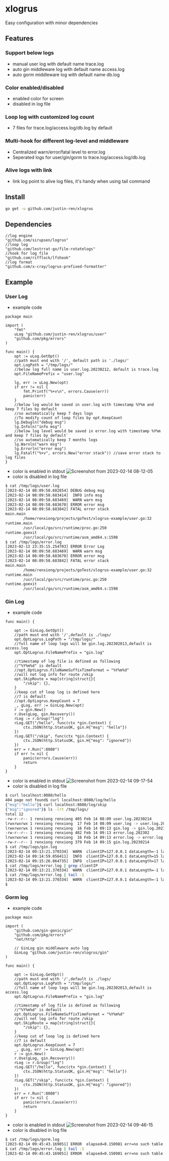 # xlogrus
Easy configuration with minor dependencies

## Features
### Support below logs
- manual user log with default name trace.log
- auto gin middleware log with default name access.log
- auto gorm middleware log with default name db.log

### Color enabled/disabled
- enabled color for screen
- disabled in log file

### Loop log with customized log count
- 7 files for trace.log/access.log/db.log by default

### Multi-hook for different log-level and middleware
- Centralized warn/error/fatal level to error.log 
- Seperated logs for user/gin/gorm to trace.log/access.log/db.log

### Alive logs with link
- link log point to alive log files, it's handy when using tail command

## Install
```bash
go get -u github.com/justin-ren/xlogrus
```


## Dependencies
```
//log engine
"github.com/sirupsen/logrus"
//loop log
"github.com/lestrrat-go/file-rotatelogs"
//hook for log file
"github.com/rifflock/lfshook"
//log format
"github.com/x-cray/logrus-prefixed-formatter"
```
## Example
### User Log
- example code
```golang
package main

import (
	"fmt"
	uLog "github.com/justin-ren/xlogrus/user"
	"github.com/pkg/errors"
)

func main() {
	opt := uLog.GetOpt()
	//path must end with '/', default path is './logs/'
	opt.LogPath = "/tmp/logs/"
	//below log full name is user.log.20230212, default is trace.log
	opt.FileNamePrefix = "user.log"

	lg, err := uLog.New(opt)
	if err != nil {
		fmt.Printf("%+v\n", errors.Cause(err))
		panic(err)
	}
	//below log would be saved in user.log with timestamp %Y%m and keep 7 files by default
	//so automatically keep 7 days logs
	//To modify count of loop files by opt.KeepCount 
	lg.Debugln("debug msg")
	lg.Infoln("info msg")
	//below log level would be saved in error.log with timestamp %Y%m and keep 7 files by default`
	//so automatically keep 7 months logs
	lg.Warnln("warn msg")
	lg.Errorln("error msg")
	lg.Fatalf("%+v", errors.New("error stack")) //save error stack to log files
}
```
- color is enabled in stdout
![Screenshot from 2023-02-14 08-12-05](https://user-images.githubusercontent.com/9739410/218624412-49ee8ab3-d418-44e1-9e03-7cf06918c835.png)
- color is disabled in log file
```bash
$ cat /tmp/logs/user.log
[2023-02-14 08:09:58.682854] DEBUG debug msg
[2023-02-14 08:09:58.683414]  INFO info msg
[2023-02-14 08:09:58.683469]  WARN warn msg
[2023-02-14 08:09:58.683670] ERROR error msg
[2023-02-14 08:09:58.683842] FATAL error stack
main.main
        /home/renxiong/projects/goTest/xlogrus-example/user.go:32
runtime.main
        /usr/local/go/src/runtime/proc.go:250
runtime.goexit
        /usr/local/go/src/runtime/asm_amd64.s:1598
$ cat /tmp/logs/error.log
[2023-02-13 23:35:15.254703] ERROR Error Log
[2023-02-14 08:09:58.683469]  WARN warn msg
[2023-02-14 08:09:58.683670] ERROR error msg
[2023-02-14 08:09:58.683842] FATAL error stack
main.main
        /home/renxiong/projects/goTest/xlogrus-example/user.go:32
runtime.main
        /usr/local/go/src/runtime/proc.go:250
runtime.goexit
        /usr/local/go/src/runtime/asm_amd64.s:1598
```


### Gin Log

- example code
```golang
func main() {

	opt := GinLog.GetOpt()
	//path must end with '/',default is ./logs/
	opt.OptLogrus.LogPath = "/tmp/logs/"
	//full name of loop logs will be gin.log.202302013,default is access.log
	opt.OptLogrus.FileNamePrefix = "gin.log"

	//timestamp of log file is defined as following
	//"%Y%m%d" is default
	//opt.OptLogrus.FileNameSuffixTimeFormat = "%Y%m%d"
	//will not log info for route /skip
	opt.SkipRoute = map[string]struct{}{
		"/skip": {},
	}
	//keep cut of loop log is defined here
	//7 is default
	//opt.OptLogrus.KeepCount = 7
	_, gLog, err := GinLog.New(opt)
	r := gin.New()
	r.Use(gLog, gin.Recovery())
	rLog := r.Group("log")
	rLog.GET("/hello", func(ctx *gin.Context) {
		ctx.JSON(http.StatusOK, gin.H{"msg": "hello"})
	})
	rLog.GET("/skip", func(ctx *gin.Context) {
		ctx.JSON(http.StatusOK, gin.H{"msg": "ignored"})
	})
	err = r.Run(":8080")
	if err != nil {
		panic(errors.Cause(err))
		return
	}
}
```
- color is enabled in stdout
![Screenshot from 2023-02-14 09-17-54](https://user-images.githubusercontent.com/9739410/218624450-03913136-7152-40c4-9e3b-2780d850eb9a.png)
- color is disabled in log file
```bash
$ curl localhost:8080/hello
404 page not found$ curl localhost:8080/log/hello
{"msg":"hello"}$ curl localhost:8080/log/skip
{"msg":"ignored"}$ ls -lrt /tmp/logs/
total 12
-rw-r--r-- 1 renxiong renxiong 405 Feb 14 08:09 user.log.20230214
lrwxrwxrwx 1 renxiong renxiong  17 Feb 14 08:09 user.log -> user.log.20230214
lrwxrwxrwx 1 renxiong renxiong  16 Feb 14 09:13 gin.log -> gin.log.20230214
-rw-r--r-- 1 renxiong renxiong 482 Feb 14 09:13 error.log.202302
lrwxrwxrwx 1 renxiong renxiong  16 Feb 14 09:13 error.log -> error.log.202302
-rw-r--r-- 1 renxiong renxiong 379 Feb 14 09:15 gin.log.20230214
$ cat /tmp/logs/gin.log
[2023-02-14 09:13:21.370334]  WARN  clientIP=127.0.0.1 dataLength=-1 latency=264ns method=GET path=/hello statusCode=404
[2023-02-14 09:14:59.056411]  INFO  clientIP=127.0.0.1 dataLength=15 latency=1.070547ms method=GET path=/log/hello statusCode=200
[2023-02-14 09:15:26.864735]  INFO  clientIP=127.0.0.1 dataLength=17 latency=32.015µs method=GET path=/log/skip statusCode=200
$ cat /tmp/logs/error.log | grep clientIP
[2023-02-14 09:13:21.370334]  WARN  clientIP=127.0.0.1 dataLength=-1 latency=264ns method=GET path=/hello statusCode=404
$ cat /tmp/logs/error.log | tail -1
[2023-02-14 09:13:21.370334]  WARN  clientIP=127.0.0.1 dataLength=-1 latency=264ns method=GET path=/hello statusCode=404
$ 
```

### Gorm log
- example code
```azure
package main

import (
	"github.com/gin-gonic/gin"
	"github.com/pkg/errors"
	"net/http"

	// GinLog gin middleware auto log
	GinLog "github.com/justin-ren/xlogrus/gin"
)

func main() {

	opt := GinLog.GetOpt()
	//path must end with '/',default is ./logs/
	opt.OptLogrus.LogPath = "/tmp/logs/"
	//full name of loop logs will be gin.log.202302013,default is access.log
	opt.OptLogrus.FileNamePrefix = "gin.log"

	//timestamp of log file is defined as following
	//"%Y%m%d" is default
	opt.OptLogrus.FileNameSuffixTimeFormat = "%Y%m%d"
	//will not log info for route /skip
	opt.SkipRoute = map[string]struct{}{
		"/skip": {},
	}
	//keep cut of loop log is defined here
	//7 is default
	opt.OptLogrus.KeepCount = 7
	_, gLog, err := GinLog.New(opt)
	r := gin.New()
	r.Use(gLog, gin.Recovery())
	rLog := r.Group("log")
	rLog.GET("/hello", func(ctx *gin.Context) {
		ctx.JSON(http.StatusOK, gin.H{"msg": "hello"})
	})
	rLog.GET("/skip", func(ctx *gin.Context) {
		ctx.JSON(http.StatusOK, gin.H{"msg": "ignored"})
	})
	err = r.Run(":8080")
	if err != nil {
		panic(errors.Cause(err))
		return
	}
}
```



- color is enabled in stdout
![Screenshot from 2023-02-14 09-46-15](https://user-images.githubusercontent.com/9739410/218624507-f94362ce-26d1-40d3-937a-eb1036ea2c1b.png)
- color is disabled in log file

```bash
$ cat /tmp/logs/gorm.log
[2023-02-14 09:45:43.169051] ERROR  elapsed=0.150981 err=no such table: not_existing_tables from=/home/renxiong/projects/goTest/xlogrus-example/gorm.go:56 rows=0 sql=INSERT INTO `not_existing_tables` DEFAULT VALUES
$ cat /tmp/logs/error.log | tail -1
[2023-02-14 09:45:43.169051] ERROR  elapsed=0.150981 err=no such table: not_existing_tables from=/home/renxiong/projects/goTest/xlogrus-example/gorm.go:56 rows=0 sql=INSERT INTO `not_existing_tables` DEFAULT VALUES
```

